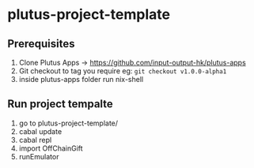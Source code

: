 # plutus-project-template


## Prerequisites

1. Clone Plutus Apps -> https://github.com/input-output-hk/plutus-apps
2. Git checkout to tag you require eg:
    `git checkout v1.0.0-alpha1`
3. inside plutus-apps folder run nix-shell

## Run project tempalte

1. go to plutus-project-template/<git-chekout-version>
2. cabal update
3. cabal repl
4. import OffChainGift 
5. runEmulator